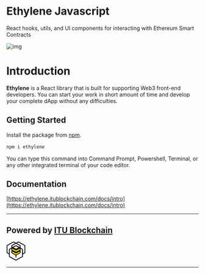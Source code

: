 # Ethylene Javascript

React hooks, utils, and UI components for interacting with Ethereum Smart Contracts

![img](https://ethylene.vercel.app/assets/images/logo-small-f20eb3221a5295ac725aa34450e72886.png)

# Introduction

**Ethylene** is a React library that is built for supporting Web3 front-end developers. You can start your work in short amount of time and develop your complete dApp without any difficulties.

## Getting Started

Install the package from [npm](https://www.npmjs.com/package/ethylene).

```bash
npm i ethylene
```

You can type this command into Command Prompt, Powershell, Terminal, or any other integrated terminal of your code editor.

## Documentation

[https://ethylene.itublockchain.com/docs/intro](https://ethylene.itublockchain.com/docs/intro)

<hr/>

## Powered by [ITU Blockchain](https://itublockchain.com)

![img](./public/itublockchain.png)

<hr/>
